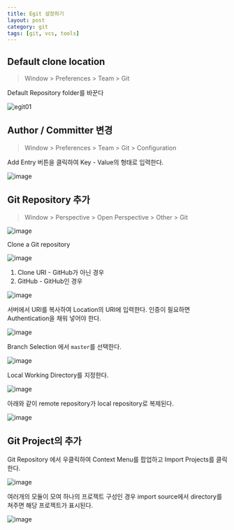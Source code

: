 ```yaml
---
title: Egit 설정하기
layout: post
category: git
tags: [git, vcs, tools]
---
```

## Default clone location
> Window > Preferences > Team > Git

Default Repository folder를 바꾼다

![egit01](/uploads/git/egit_01.png)


## Author / Committer 변경
> Window > Preferences > Team > Git > Configuration

Add Entry 버튼을 클릭하여 Key - Value의 형태로 입력한다.

![image](/uploads/git/egit_02.png)

## Git Repository 추가
>Window > Perspective > Open Perspective > Other > Git

![image](/uploads/git/egit_03.png)

Clone a Git repository

![image](/uploads/git/egit_04.png)

1. Clone URI - GitHub가 아닌 경우
2. GitHub - GitHub인 경우

![image](/uploads/git/egit_05.png)

서버에서 URI를 복사하여 Location의 URI에 입력한다. 인증이 필요하면 Authentication을 채워 넣어야 한다.

![image](/uploads/git/egit_06.png)

Branch Selection 에서 `master`를 선택한다.

![image](/uploads/git/egit_07.png)

Local Working Directory를 지정한다.

![image](/uploads/git/egit_08.png)

아래와 같이 remote repository가 local repository로 복제된다.

![image](/uploads/git/egit_09.png)

## Git Project의 추가
Git Repository 에서 우클릭하여 Context Menu를 팝업하고 Import Projects를 클릭한다.

![image](/uploads/git/egit_10.png)

여러개의 모듈이 모여 하나의 프로젝트 구성인 경우 import source에서 directory를 쳐주면 해당 프로젝트가 표시된다.

![image](/uploads/git/egit_11.png)

